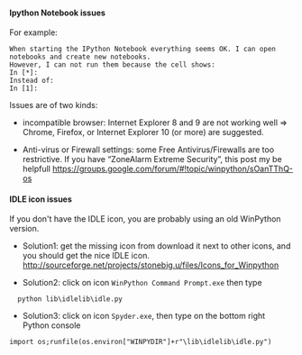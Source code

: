 #### Ipython Notebook issues

For example:
````
When starting the IPython Notebook everything seems OK. I can open notebooks and create new notebooks.
However, I can not run them because the cell shows:
In [*]:
Instead of:
In [1]:
````
Issues are of two kinds:
- incompatible browser: Internet Explorer 8 and 9 are not working well
  => Chrome, Firefox, or Internet Explorer 10 (or more) are suggested.

- Anti-virus or Firewall settings:
  some Free Antivirus/Firewalls are too restrictive. If you have “ZoneAlarm  Extreme Security”, this post my be helpfull https://groups.google.com/forum/#!topic/winpython/sOanTThQ-os

#### IDLE icon issues
If you don't have the IDLE icon, you are probably using an old WinPython version. 
- Solution1: get the missing icon from download it next to other icons, and you should get the nice IDLE icon.
http://sourceforge.net/projects/stonebig.u/files/Icons_for_Winpython

- Solution2:  click on icon `WinPython Command Prompt.exe` then type
````
  python lib\idlelib\idle.py
````

- Solution3: click on icon `Spyder.exe`, then type on the bottom right Python console
````
import os;runfile(os.environ["WINPYDIR"]+r"\lib\idlelib\idle.py")
````
